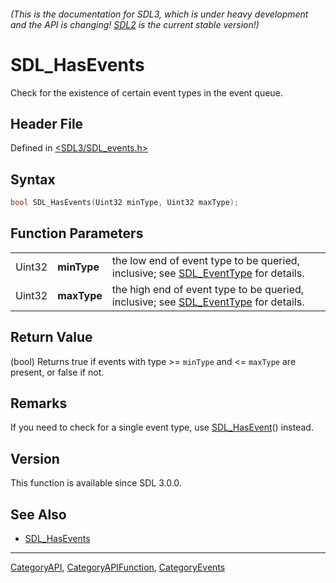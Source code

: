 ###### (This is the documentation for SDL3, which is under heavy development and the API is changing! [SDL2](https://wiki.libsdl.org/SDL2/) is the current stable version!)
# SDL_HasEvents

Check for the existence of certain event types in the event queue.

## Header File

Defined in [<SDL3/SDL_events.h>](https://github.com/libsdl-org/SDL/blob/main/include/SDL3/SDL_events.h)

## Syntax

```c
bool SDL_HasEvents(Uint32 minType, Uint32 maxType);
```

## Function Parameters

|        |             |                                                                                                      |
| ------ | ----------- | ---------------------------------------------------------------------------------------------------- |
| Uint32 | **minType** | the low end of event type to be queried, inclusive; see [SDL_EventType](SDL_EventType) for details.  |
| Uint32 | **maxType** | the high end of event type to be queried, inclusive; see [SDL_EventType](SDL_EventType) for details. |

## Return Value

(bool) Returns true if events with type >= `minType` and <= `maxType` are
present, or false if not.

## Remarks

If you need to check for a single event type, use
[SDL_HasEvent](SDL_HasEvent)() instead.

## Version

This function is available since SDL 3.0.0.

## See Also

- [SDL_HasEvents](SDL_HasEvents)

----
[CategoryAPI](CategoryAPI), [CategoryAPIFunction](CategoryAPIFunction), [CategoryEvents](CategoryEvents)

